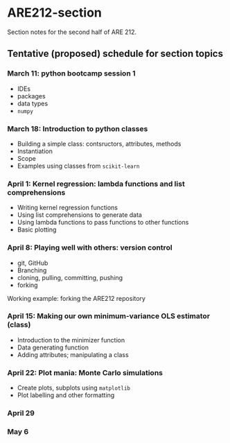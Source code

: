 # ARE212-section
Section notes for the second half of ARE 212.

## Tentative (proposed) schedule for section topics

### March 11: python bootcamp session 1 
* IDEs
* packages
* data types
* ``numpy``


### March 18: Introduction to python classes  
* Building a simple class: contsructors, attributes, methods
* Instantiation
* Scope
* Examples using classes from ``scikit-learn``

### April 1: Kernel regression: lambda functions and list comprehensions 
* Writing kernel regression functions
* Using list comprehensions to generate data
* Using lambda functions to pass functions to other functions
* Basic plotting

### April 8: Playing well with others: version control 
* git, GitHub
* Branching
* cloning, pulling, committing, pushing
* forking

 Working example: forking the ARE212 repository 


### April 15: Making our own minimum-variance OLS estimator (class) 
* Introduction to the minimizer function
* Data generating function
* Adding attributes; manipulating a class

### April 22: Plot mania: Monte Carlo simulations
* Create plots, subplots using ``matplotlib``
* Plot labelling and other formatting

### April 29

###  May 6
